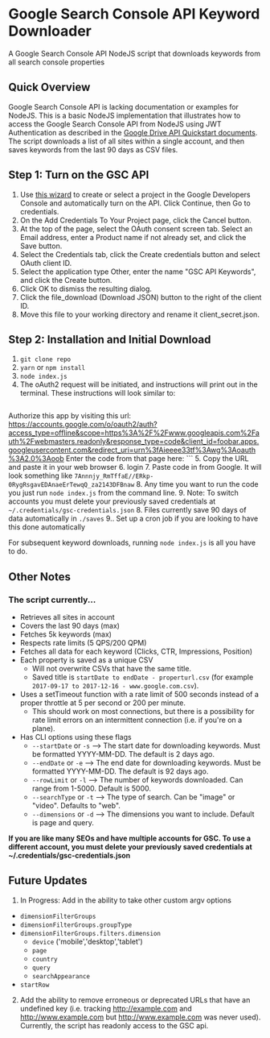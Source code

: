 # Google Search Console API Keyword Downloader

A Google Search Console API NodeJS script that downloads keywords from all search console properties

## Quick Overview

Google Search Console API is lacking documentation or examples for NodeJS. This is a basic NodeJS implementation that illustrates how to access the Google Search Console API from NodeJS using JWT Authentication as described in the [Google Drive API Quickstart documents](https://developers.google.com/drive/v3/web/quickstart/nodejs). The script downloads a list of all sites within a single account, and then saves keywords from the last 90 days as CSV files.

## Step 1: Turn on the GSC API
1. Use [this wizard](https://console.developers.google.com/start/api?id=webmasters) to create or select a project in the Google Developers Console and automatically turn on the API. Click Continue, then Go to credentials.
2. On the Add Credentials To Your Project page, click the Cancel button.
3. At the top of the page, select the OAuth consent screen tab. Select an Email address, enter a Product name if not already set, and click the Save button.
4. Select the Credentials tab, click the Create credentials button and select OAuth client ID.
5. Select the application type Other, enter the name "GSC API Keywords", and click the Create button.
6. Click OK to dismiss the resulting dialog.
7. Click the file_download (Download JSON) button to the right of the client ID.
8. Move this file to your working directory and rename it client_secret.json.

## Step 2: Installation and Initial Download

1. `git clone repo` 
2. `yarn` or `npm install`
3. `node index.js`
4. The oAuth2 request will be initiated, and instructions will print out in the terminal. These instructions will look similar to:
    ``` 
Authorize this app by visiting this url:  https://accounts.google.com/o/oauth2/auth?access_type=offline&scope=https%3A%2F%2Fwww.googleapis.com%2Fauth%2Fwebmasters.readonly&response_type=code&client_id=foobar.apps.googleusercontent.com&redirect_uri=urn%3fAieeee33tf%3Awg%3Aoauth%3A2.0%3Aoob Enter the code from that page here:
    ```
5. Copy the URL and paste it in your web browser 
6. login
7. Paste code in from Google. It will look something like `7Annnjy_RmTffaE//ERkp-0RygRsgavEDAnaeErTewqQ_za2143DFBnaw`
8. Any time you want to run the code you just run `node index.js` from the command line. 
9. Note: To switch accounts you must delete your previously saved credentials at `~/.credentials/gsc-credentials.json`
8. Files currently save 90 days of data automatically in `./saves`
9.. Set up a cron job if you are looking to have this done automatically

For subsequent keyword downloads, running `node index.js` is all you have to do.

## Other Notes

### The script currently...
- Retrieves all sites in account
- Covers the last 90 days (max)
- Fetches 5k keywords (max)
- Respects rate limits (5 QPS/200 QPM)
- Fetches all data for each keyword (Clicks, CTR, Impressions, Position) 
- Each property is saved as a unique CSV
  - Will not overwrite CSVs that have the same title. 
  - Saved title is `startDate to endDate - properturl.csv` (for example `2017-09-17 to 2017-12-16 - www.google.com.csv`).
- Uses a setTimeout function with a rate limit of 500 seconds instead of a proper throttle at 5 per second or 200 per minute. 
  - This should work on most connections, but there is a possibility for rate limit errors on an intermittent connection (i.e. if you're on a plane).
- Has CLI options using these flags
  - `--startDate` or `-s` --> The start date for downloading keywords. Must be formatted YYYY-MM-DD. The default is 2 days ago.
  - `--endDate` or `-e` --> The end date for downloading keywords. Must be formatted YYYY-MM-DD. The default is 92 days ago.
  - `--rowLimit` or `-l` --> The number of keywords downloaded. Can range from 1-5000. Default is 5000.
  - `--searchType` or `-t` --> The type of search. Can be "image" or "video". Defaults to "web".
  - `--dimensions` or `-d` --> The dimensions you want to include. Default is page and query.

**If you are like many SEOs and have multiple accounts for GSC. To use a different account, you must delete your previously saved credentials at ~/.credentials/gsc-credentials.json**

## Future Updates

1. In Progress: Add in the ability to take other custom argv options 
  - `dimensionFilterGroups` 
  - `dimensionFilterGroups.groupType`
  - `dimensionFilterGroups.filters.dimension`
    - `device` ('mobile','desktop','tablet') 
    - `page`
    - `country` 
    - `query` 
    - `searchAppearance`
  - `startRow`
2. Add the ability to remove erroneous or deprecated URLs that have an undefined key (i.e. tracking http://example.com and http://www.example.com but http://www.example.com was never used). Currently, the script has readonly access to the GSC api.